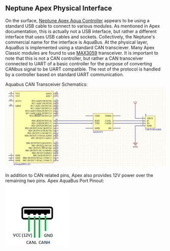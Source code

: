 ## Neptune Apex Physical Interface

On the surface, [Neptune Apex Aqua Controller](https://www.neptunesystems.com/) appears to be using a standard USB cable to connect to various modules. As mentioned in Apex documentation, this is actually not a USB interface, but rather a different interface that uses USB cables and sockets. Collectively, the Neptune's commercial name for the interface is AquaBus. 
At the physical layer, AquaBus is implemented using a standard CAN transciever. Many Apex Classic modules are found to use [MAX3059](https://datasheets.maximintegrated.com/en/ds/MAX3058-MAX3059.pdf) transceiver. It is important to note that this is not a CAN controller, but rather a CAN transceiver connected to UART of a basic controller for the purpose of converting CANbus signal to be UART compatible. The rest of the protocol is handled by a controller based on standard UART communication.

Aquabus CAN Transceiver Schematics:
![Example 1. Aquabus CAN Transceiver Schematics](https://github.com/Stonyx/AquaBusLib/raw/master/docs/AquaBusSchematic1.JPG)

In addition to CAN related pins, Apex also provides 12V power over the remaining two pins.
Apex AquaBus Port Pinout:
![Example 2. Aquabus Port Pinout](https://github.com/Stonyx/AquaBusLib/raw/master/docs/USB_Socket%20Pinout.png)

